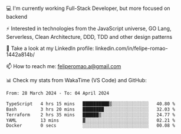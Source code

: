 💻 I'm currently working Full-Stack Developer, but more focused on backend

⚡ Interested in technologies from the JavaScript universe, GO Lang, Serverless, Clean Architecture, DDD, TDD and other design patterns

👥 Take a look at my LinkedIn profile: linkedin.com/in/felipe-romao-1442a814b/

📫 How to reach me: feliperomao.a@gmail.com

📊 Check my stats from WakaTime (VS Code) and GitHub:

<!--START_SECTION:waka-->

```txt
From: 28 March 2024 - To: 04 April 2024

TypeScript   4 hrs 15 mins   ██████████▒░░░░░░░░░░░░░░   40.80 %
Bash         3 hrs 20 mins   ████████░░░░░░░░░░░░░░░░░   32.03 %
Terraform    2 hrs 35 mins   ██████▒░░░░░░░░░░░░░░░░░░   24.77 %
YAML         13 mins         ▓░░░░░░░░░░░░░░░░░░░░░░░░   02.21 %
Docker       0 secs          ░░░░░░░░░░░░░░░░░░░░░░░░░   00.08 %
```

<!--END_SECTION:waka-->
